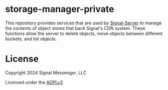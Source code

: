 # storage-manager-private

This repository provides services that are used by [Signal-Server](https://github.com/signalapp/Signal-Server) to manage the contents of object stores that back Signal's CDN system. These functions allow the server to delete objects, move objects between different buckets, and list objects.


# License

Copyright 2024 Signal Messenger, LLC

Licensed under the [AGPLv3](LICENSE)
